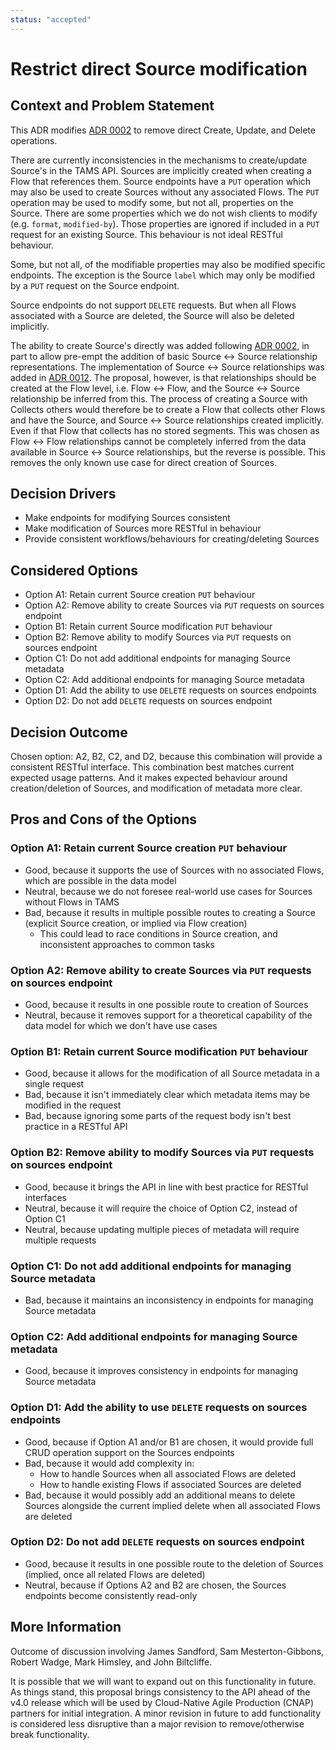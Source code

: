 ```yaml
---
status: "accepted"
---
```

# Restrict direct Source modification

## Context and Problem Statement

This ADR modifies [ADR 0002](./0002-add-sources-to-api.md) to remove direct Create, Update, and Delete operations.

There are currently inconsistencies in the mechanisms to create/update Source's in the TAMS API.
Sources are implicitly created when creating a Flow that references them.
Source endpoints have a `PUT` operation which may also be used to create Sources without any associated Flows.
The `PUT` operation may be used to modify some, but not all, properties on the Source.
There are some properties which we do not wish clients to modify (e.g. `format`, `modified-by`).
Those properties are ignored if included in a `PUT` request for an existing Source.
This behaviour is not ideal RESTful behaviour.

Some, but not all, of the modifiable properties may also be modified specific endpoints.
The exception is the Source `label` which may only be modified by a `PUT` request on the Source endpoint.

Source endpoints do not support `DELETE` requests.
But when all Flows associated with a Source are deleted, the Source will also be deleted implicitly.

The ability to create Source's directly was added following [ADR 0002](./0002-add-sources-to-api.md), in part to allow pre-empt the addition of basic Source <-> Source relationship representations.
The implementation of Source <-> Source relationships was added in [ADR 0012](./0012-add-flow-collections.md).
The proposal, however, is that relationships should be created at the Flow level, i.e. Flow <-> Flow, and the Source <-> Source relationship be inferred from this.
The process of creating a Source with Collects others would therefore be to create a Flow that collects other Flows and have the Source, and Source <-> Source relationships created implicitly.
Even if that Flow that collects has no stored segments.
This was chosen as Flow <-> Flow relationships cannot be completely inferred from the data available in Source <-> Source relationships, but the reverse is possible.
This removes the only known use case for direct creation of Sources.

## Decision Drivers

* Make endpoints for modifying Sources consistent
* Make modification of Sources more RESTful in behaviour
* Provide consistent workflows/behaviours for creating/deleting Sources

## Considered Options

* Option A1: Retain current Source creation `PUT` behaviour
* Option A2: Remove ability to create Sources via `PUT` requests on sources endpoint
* Option B1: Retain current Source modification `PUT` behaviour
* Option B2: Remove ability to modify Sources via `PUT` requests on sources endpoint
* Option C1: Do not add additional endpoints for managing Source metadata
* Option C2: Add additional endpoints for managing Source metadata
* Option D1: Add the ability to use `DELETE` requests on sources endpoints
* Option D2: Do not add `DELETE` requests on sources endpoint

## Decision Outcome

Chosen option: A2, B2, C2, and D2, because this combination will provide a consistent RESTful interface.
This combination best matches current expected usage patterns.
And it makes expected behaviour around creation/deletion of Sources, and modification of metadata more clear.

## Pros and Cons of the Options

### Option A1: Retain current Source creation `PUT` behaviour

* Good, because it supports the use of Sources with no associated Flows, which are possible in the data model
* Neutral, because we do not foresee real-world use cases for Sources without Flows in TAMS
* Bad, because it results in multiple possible routes to creating a Source (explicit Source creation, or implied via Flow creation)
  * This could lead to race conditions in Source creation, and inconsistent approaches to common tasks

### Option A2: Remove ability to create Sources via `PUT` requests on sources endpoint

* Good, because it results in one possible route to creation of Sources
* Neutral, because it removes support for a theoretical capability of the data model for which we don't have use cases

### Option B1: Retain current Source modification `PUT` behaviour

* Good, because it allows for the modification of all Source metadata in a single request
* Bad, because it isn't immediately clear which metadata items may be modified in the request
* Bad, because ignoring some parts of the request body isn't best practice in a RESTful API

### Option B2: Remove ability to modify Sources via `PUT` requests on sources endpoint

* Good, because it brings the API in line with best practice for RESTful interfaces
* Neutral, because it will require the choice of Option C2, instead of Option C1
* Neutral, because updating multiple pieces of metadata will require multiple requests

### Option C1: Do not add additional endpoints for managing Source metadata

* Bad, because it maintains an inconsistency in endpoints for managing Source metadata

### Option C2: Add additional endpoints for managing Source metadata

* Good, because it improves consistency in endpoints for managing Source metadata

### Option D1: Add the ability to use `DELETE` requests on sources endpoints

* Good, because if Option A1 and/or B1 are chosen, it would provide full CRUD operation support on the Sources endpoints
* Bad, because it would add complexity in:
  * How to handle Sources when all associated Flows are deleted
  * How to handle existing Flows if associated Sources are deleted
* Bad, because it would possibly add an additional means to delete Sources alongside the current implied delete when all associated Flows are deleted

### Option D2: Do not add `DELETE` requests on sources endpoint

* Good, because it results in one possible route to the deletion of Sources (implied, once all related Flows are deleted)
* Neutral, because if Options A2 and B2 are chosen, the Sources endpoints become consistently read-only

## More Information

Outcome of discussion involving James Sandford, Sam Mesterton-Gibbons, Robert Wadge, Mark Himsley, and John Biltcliffe.

It is possible that we will want to expand out on this functionality in future. As things stand, this proposal brings consistency to the API ahead of the v4.0 release which will be used by Cloud-Native Agile Production (CNAP) partners for initial integration. A minor revision in future to add functionality is considered less disruptive than a major revision to remove/otherwise break functionality.